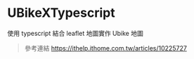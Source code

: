 # UBikeXTypescript
使用 typescript 結合 leaflet 地圖實作 Ubike 地圖

> 參考連結 https://ithelp.ithome.com.tw/articles/10225727
